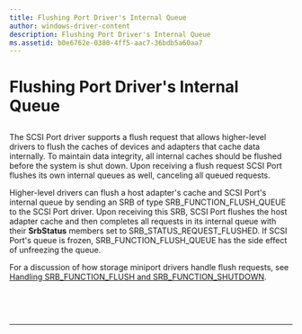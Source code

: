 ```yaml
---
title: Flushing Port Driver's Internal Queue
author: windows-driver-content
description: Flushing Port Driver's Internal Queue
ms.assetid: b0e6762e-0380-4ff5-aac7-36bdb5a60aa7
---
```


# Flushing Port Driver's Internal Queue


## <span id="ddk_flushing_port_driver_s_internal_queue_kg"></span><span id="DDK_FLUSHING_PORT_DRIVER_S_INTERNAL_QUEUE_KG"></span>


The SCSI Port driver supports a flush request that allows higher-level drivers to flush the caches of devices and adapters that cache data internally. To maintain data integrity, all internal caches should be flushed before the system is shut down. Upon receiving a flush request SCSI Port flushes its own internal queues as well, canceling all queued requests.

Higher-level drivers can flush a host adapter's cache and SCSI Port's internal queue by sending an SRB of type SRB\_FUNCTION\_FLUSH\_QUEUE to the SCSI Port driver. Upon receiving this SRB, SCSI Port flushes the host adapter cache and then completes all requests in its internal queue with their **SrbStatus** members set to SRB\_STATUS\_REQUEST\_FLUSHED. If SCSI Port's queue is frozen, SRB\_FUNCTION\_FLUSH\_QUEUE has the side effect of unfreezing the queue.

For a discussion of how storage miniport drivers handle flush requests, see [Handling SRB\_FUNCTION\_FLUSH and SRB\_FUNCTION\_SHUTDOWN](handling-srb-function-flush-and-srb-function-shutdown.md).

 

 


--------------------


